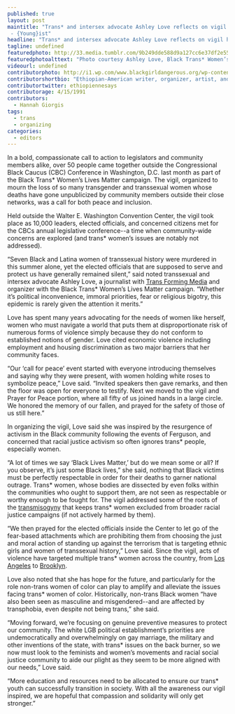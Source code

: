 ```yaml
---
published: true
layout: post
maintitle: "Trans* and intersex advocate Ashley Love reflects on vigil held for trans* women of color and the path toward peace 
 - {Young}ist"
headline: "Trans* and intersex advocate Ashley Love reflects on vigil held for trans* women of color and the path toward peace "
tagline: undefined
featuredphoto: http://33.media.tumblr.com/9b249dde588d9a127cc6e37df2e55259/tumblr_nduz7vIuXU1rq2ndso1_1280.png
featuredphotoalttext: "Photo courtesy Ashley Love, Black Trans* Women’s Lives Matter campaign"
videourl: undefined
contributorphoto: http://i1.wp.com/www.blackgirldangerous.org/wp-content/uploads/2014/01/Hannah-Giorgis.jpg
contributorshortbio: "Ethiopian-American writer, organizer, artist, and awkward black girl trying to make sense of diaspora."
contributortwitter: ethiopiennesays
contributorage: 4/15/1991
contributors:
  - Hannah Giorgis
tags:
  - trans
  - organizing
categories:
  - editors
---
```

In a bold, compassionate call to action to legislators and community members alike, over 50 people came together outside the Congressional Black Caucus (CBC) Conference in Washington, D.C. last month as part of the Black Trans* Women’s Lives Matter campaign. The vigil, organized to mourn the loss of so many transgender and transsexual women whose deaths have gone unpublicized by community members outside their close networks, was a call for both peace and inclusion.

Held outside the Walter E. Washington Convention Center, the vigil took place as 10,000 leaders, elected officials, and concerned citizens met for the CBCs annual legislative conference--a time when community-wide concerns are explored (and trans* women’s issues are notably not addressed).

“Seven Black and Latina women of transsexual history were murdered in this summer alone, yet the elected officials that are supposed to serve and protect us have generally remained silent,” said noted transsexual and intersex advocate Ashley Love, a journalist with [Trans Forming Media](http://transformingmedia.blogspot.com/) and organizer with the Black Trans* Women’s Lives Matter campaign. “Whether it’s political inconvenience, immoral priorities, fear or religious bigotry, this epidemic is rarely given the attention it merits.”

Love has spent many years advocating for the needs of women like herself, women who must navigate a world that puts them at disproportionate risk of numerous forms of violence simply because they do not conform to established notions of gender. 
Love cited economic violence including employment and housing discrimination as two major barriers that her community faces.

“Our ‘call for peace’ event started with everyone introducing themselves and saying why they were present, with women holding white roses to symbolize peace,” Love said. “Invited speakers then gave remarks, and then the floor was open for everyone to testify. Next we moved to the vigil and Prayer for Peace portion, where all fifty of us joined hands in a large circle. We honored the memory of our fallen, and prayed for the safety of those of us still here.”


In organizing the vigil, Love said she was inspired by the resurgence of activism in the Black community following the events of Ferguson, and concerned that racial justice activism so often ignores trans* people, especially women.

“A lot of times we say ‘Black Lives Matter,’ but do we mean some or all? If you observe, it’s just some Black lives,” she said, nothing that Black victims must be perfectly respectable in order for their deaths to garner national outrage. Trans* women, whose bodies are dissected by even folks within the communities who ought to support them, are not seen as respectable or worthy enough to be fought for. The vigil addressed some of the roots of the [transmisogyny](http://www.juliaserano.com/av/TransmisogynyPrimer-Serano.pdf) that keeps trans* women excluded from broader racial justice campaigns (if not actively harmed by them).

“We then prayed for the elected officials inside the Center to let go of the fear-based attachments which are prohibiting them from choosing the just and moral action of standing up against the terrorism that is targeting ethnic girls and women of transsexual history,” Love said. Since the vigil, acts of violence have targeted multiple trans* women across the country, from [Los Angeles](http://www.laweekly.com/informer/2014/10/06/transgender-murder-victim-idd-as-aniya-parker) to [Brooklyn](http://7online.com/news/transgender-woman-attacked-in-bushwick/349516/).

Love also noted that she has hope for the future, and particularly for the role non-trans women of color can play to amplify and alleviate the issues facing trans* women of color. Historically, non-trans Black women “have also been seen as masculine and misgendered--and are affected by transphobia, even despite not being trans,” she said.

“Moving forward, we’re focusing on genuine preventive measures to protect our community. The white LGB political establishment’s priorities are undemocratically and overwhelmingly on gay marriage, the military and other inventions of the state, with trans* issues on the back burner, so we now must look to the feminists and women’s movements and racial social justice community to aide our plight as they seem to be more aligned with our needs,” Love said. 

“More education and resources need to be allocated to ensure our trans* youth can successfully transition in society. With all the awareness our vigil inspired, we are hopeful that compassion and solidarity will only get stronger.”



